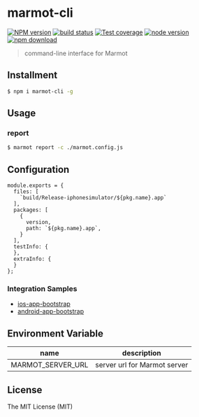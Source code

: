 # marmot-cli

[![NPM version][npm-image]][npm-url]
[![build status][travis-image]][travis-url]
[![Test coverage][coveralls-image]][coveralls-url]
[![node version][node-image]][node-url]
[![npm download][download-image]][download-url]

[npm-image]: https://img.shields.io/npm/v/marmot-cli.svg?style=flat-square
[npm-url]: https://npmjs.org/package/marmot-cli
[travis-image]: https://img.shields.io/travis/macacajs/marmot-cli.svg?style=flat-square
[travis-url]: https://travis-ci.org/macacajs/marmot-cli
[coveralls-image]: https://img.shields.io/coveralls/macacajs/marmot-cli.svg?style=flat-square
[coveralls-url]: https://coveralls.io/r/macacajs/marmot-cli?branch=master
[node-image]: https://img.shields.io/badge/node.js-%3E=_8-green.svg?style=flat-square
[node-url]: http://nodejs.org/download/
[download-image]: https://img.shields.io/npm/dm/marmot-cli.svg?style=flat-square
[download-url]: https://npmjs.org/package/marmot-cli

> command-line interface for Marmot

## Installment

```bash
$ npm i marmot-cli -g
```

## Usage

### report

```bash
$ marmot report -c ./marmot.config.js
```

## Configuration

```
module.exports = {
  files: [
    `build/Release-iphonesimulator/${pkg.name}.app`
  ],
  packages: [
    {
      version,
      path: `${pkg.name}.app`,
    }
  ],
  testInfo: {
  },
  extraInfo: {
  }
};
```

### Integration Samples

- [ios-app-bootstrap](//github.com/app-bootstrap/ios-app-bootstrap)
- [android-app-bootstrap](//github.com/app-bootstrap/android-app-bootstrap)

## Environment Variable

| name              | description                  |
| ----------------- | ---------------------------- |
| MARMOT_SERVER_URL | server url for Marmot server |

## License

The MIT License (MIT)

